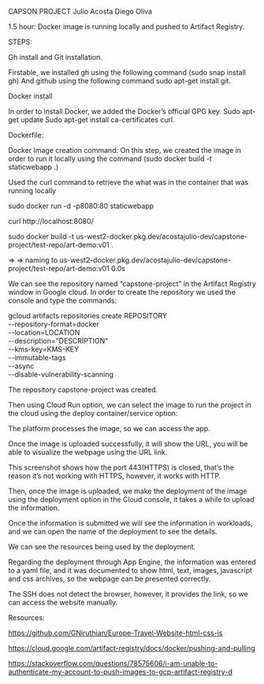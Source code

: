 CAPSON PROJECT
Julio Acosta
Diego Oliva 


1.5 hour: Docker image is running locally and pushed to Artifact Registry. 

STEPS: 

Gh install and Git installation. 

Firstable, we installed gh using the following command (sudo snap install gh)
And github using the following command sudo apt-get install git.

Docker install 

In order to install Docker, we added the Docker’s official GPG key. 
Sudo apt-get update
Sudo apt-get install ca-certificates curl. 


Dockerfile: 

Docker Image creation command: 
On this step, we created the image in order to run it locally using the command (sudo docker build -t staticwebapp .)


Used the curl command to retrieve the what was in the container that was running locally

sudo docker run -d -p8080:80 staticwebapp

curl http://localhost:8080/


sudo docker build -t us-west2-docker.pkg.dev/acostajulio-dev/capstone-project/test-repo/art-demo:v01 .

 => => naming to us-west2-docker.pkg.dev/acostajulio-dev/capstone-project/test-repo/art-demo:v01        0.0s


We can see the repository named “capstone-project” in the Artifact Registry window in Google cloud. 
In order to create the repository we used the console and type the commands: 

  gcloud artifacts repositories create REPOSITORY \
      --repository-format=docker \
      --location=LOCATION \
      --description="DESCRIPTION" \
      --kms-key=KMS-KEY \
      --immutable-tags \
      --async \
      --disable-vulnerability-scanning



The repository capstone-project was created. 


Then using Cloud Run option, we can select the image to run the project in the cloud using the deploy container/service option:  

The platform processes the image, so we can access the app. 


Once the image is uploaded successfully, it will show the URL, you will be able to visualize the webpage using the URL link. 


This screenshot shows how the port 443(HTTPS) is closed, that’s the reason it’s not working with HTTPS, however, it works with HTTP. 


Then, once the image is uploaded, we make the deployment of the image using the deployment option in the Cloud console, it takes a while to upload the information.

Once the information is submitted we will see the information in workloads, and we can open the name of the deployment to see the details.  				


We can see the resources being used by the deployment. 


Regarding the deployment through App Engine, the information was entered to a yaml file, and it was documented to show html, text, images, javascript and css archives, so the webpage can be presented correctly. 


The SSH does not detect the browser, however, it provides the link, so we can access the website manually.




Resources: 

https://github.com/GNiruthian/Europe-Travel-Website-html-css-js

https://cloud.google.com/artifact-registry/docs/docker/pushing-and-pulling

https://stackoverflow.com/questions/78575606/i-am-unable-to-authenticate-my-account-to-push-images-to-gcp-artifact-registry-d


